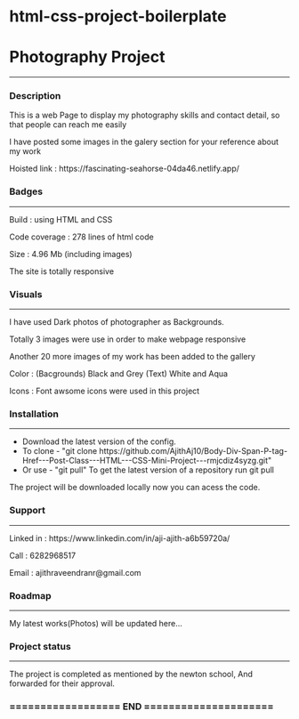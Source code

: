 # html-css-project-boilerplate
<h1>Photography Project</h1>
<hr/>
<h3>Description</h3>
<p>This is a web Page to display my photography skills and contact detail, so that people can reach me easily</p>
<p> I have posted some images in the galery section for your reference about my work</p>
<p> Hoisted link : https://fascinating-seahorse-04da46.netlify.app/ </p>
<div></div>
<h3>Badges</h3>
<hr/>
<p> Build : using HTML and CSS </p>
<p> Code coverage : 278 lines of html code </p>
<p> Size : 4.96 Mb (including images)
<p> The site is totally responsive</p>
<h3>Visuals</h3>
<hr/>
<p>I have used Dark photos of photographer as Backgrounds.
</p><p>Totally 3 images were use in order to make webpage responsive</p>
<p>Another 20 more images of my work has been added to the gallery</p>
<p>Color : (Bacgrounds) Black and Grey (Text) White and Aqua<p>
<p>Icons : Font awsome icons were used in this project</p>
<h3>Installation</h3>
<hr/>
<ul>
<li>Download the latest version of the config.</li>
<li> To clone - "git clone https://github.com/AjithAj10/Body-Div-Span-P-tag-Href---Post-Class---HTML---CSS-Mini-Project---rmjcdiz4syzg.git"</li>
<li>Or use - "git pull"  To get the latest version of a repository run git pull</li>

</ul>
<p>The project will be downloaded locally now you can acess the code.</p>
<h3>Support</h3>
<hr/>
<p>Linked in : https://www.linkedin.com/in/aji-ajith-a6b59720a/</p>
<p>Call : 6282968517
<p>Email : ajithraveendranr@gmail.com</p>
<h3>Roadmap</h3>
<hr/>
<p>My latest works(Photos) will be updated here...</p>
<h3>Project status</h3>
<hr/>
<p>The project is completed as mentioned by the newton school,
And forwarded for their approval.
<h3> 
================== END =====================
